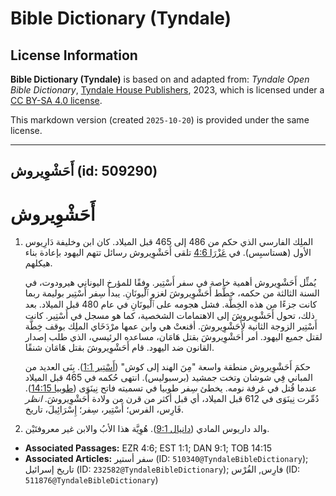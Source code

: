 # Bible Dictionary (Tyndale)

## License Information

**Bible Dictionary (Tyndale)** is based on and adapted from: _Tyndale Open Bible Dictionary_, [Tyndale House Publishers](https://tyndaleopenresources.com/), 2023, which is licensed under a [CC BY-SA 4.0 license](https://creativecommons.org/licenses/by-sa/4.0/legalcode.en).

This markdown version (created `2025-10-20`) is provided under the same license.



--------------------------------

## أَحَشْوِيروش (id: 509290)

أَحَشْوِيروش
============

1. الملِك الفارسي الذي حكم من 486 إلى 465 قبل الميلاد. كان ابن وخليفة دَارِيوس الأول (هستاسبِس). في [عَزْرَا 4:6](https://ref.ly/Ezra4:6) تلقى أَحَشْوِيروش رسائل تتهم اليهود بإعادة بناء هيكلهم.

    يُمثِّل أَحَشْوِيروش أهمية خاصة في سفر أَسْتِير. وفقًا للمؤرخ اليوناني هيرودوت، في السنة الثالثة من حكمه، خطَّط أَحَشْوِيروشَ لغزو ٱلْيونَانِ. يبدأ سِفر أَسْتِير بوليمة ربما كانت جزءًا من هذه الخِطَّة. فشل هجومه على ٱلْيونَانِ في عام 480 قبل الميلاد. بعد ذلك، تحول أَحَشْوِيروشَ إلى الاهتمامات الشخصية، كما هو مسجل في أَسْتِير. كانت أَسْتِير الزوجة الثانية لأَحَشْوِيروشَ. أقنعتْ هي وابن عمها مرْدَخَاي الملِك بوقف خِطَّة لقتل جميع اليهود. أمر أَحَشْوِيروشَ بقتل هَامَان، مساعده الرئيسي، الذي طلب إصدار القانون ضد اليهود. قام أَحَشْوِيروشَ بقتل هَامَان شنقًا.

    حكمَ أَحَشْوِيروش منطقة واسعة "مِنَ الهند إلى كوش" ([أَسْتِير 1:1](https://ref.ly/Esth1:1)). بِنَى العديد من المباني فِي شوشان وتخت جمشيد (برسبوليس). انتهى حُكمه في 465 قبل الميلاد عندما قُتل في غرفة نومه. يخطئ سِفر طوبيا في تسميته فاتح نِينَوَى ([طوبيا 14:15](https://ref.ly/Tob14:15)). دُمِّرت نِينَوَى في 612 قبل الميلاد، أي قبل أكثر من قرن من ولادة أَحَشْوِيروشَ. *انظر* فَارِس، الفرس؛ أَسْتِير، سِفر؛ إِسْرَائِيلَ، تاريخ.

2. والد داريوس المادي ([دانيال 9:1](https://ref.ly/Dan9:1)). هُوِيَّة هذا الأبُ والابن غير معروفتَيْن.

* **Associated Passages:** EZR 4:6; EST 1:1; DAN 9:1; TOB 14:15
* **Associated Articles:** سفر أستير (ID: `510340@TyndaleBibleDictionary`); تاريخ إسرائيل (ID: `232582@TyndaleBibleDictionary`); فارِس, الفُرْس (ID: `511876@TyndaleBibleDictionary`)

